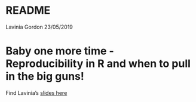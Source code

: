 README
================
Lavinia Gordon
23/05/2019

# Baby one more time - Reproducibility in R and when to pull in the big guns\!

Find Lavinia’s [slides
here](https://mrslaviniag.github.io/xaringan_presentations/rladies_presentation_22_May_2019.html#1)

